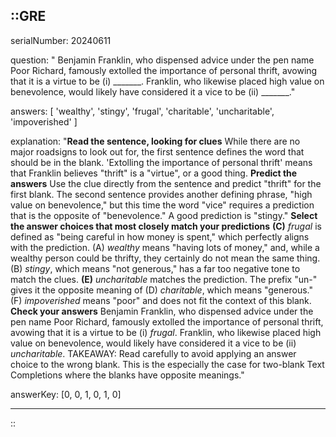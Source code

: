 ::GRE
---

serialNumber: 20240611

question: " Benjamin Franklin, who dispensed advice under the pen name Poor Richard, famously extolled the importance of personal thrift, avowing that it is a virtue to be (i) _______. Franklin, who likewise placed high value on benevolence, would likely have considered it a vice to be (ii) _______."

answers: [
  'wealthy',
  'stingy',
  'frugal',
  'charitable',
  'uncharitable',
  'impoverished'
]

explanation: "<strong>Read the sentence, looking for clues</strong> While there are no major roadsigns to look out for, the first sentence defines the word that should be in the blank. 'Extolling the importance of personal thrift' means that Franklin believes \"thrift\" is a \"virtue\", or a good thing. <strong>Predict the answers</strong> Use the clue directly from the sentence and predict \"thrift\" for the first blank. The second sentence provides another defining phrase, \"high value on benevolence,\" but this time the word \"vice\" requires a prediction that is the opposite of \"benevolence.\" A good prediction is \"stingy.\" <strong>Select the answer choices that most closely match your predictions</strong> <strong>(C)</strong> <i>frugal</i> is defined as \"being careful in how money is spent,\" which perfectly aligns with the prediction. (A) <i>wealthy</i> means \"having lots of money,\" and, while a wealthy person could be thrifty, they certainly do not mean the same thing. (B) <i>stingy</i>, which means \"not generous,\" has a far too negative tone to match the clues. <strong>(E)</strong> <i>uncharitable </i>matches the prediction. The prefix \"un-\" gives it the opposite meaning of (D) <i>charitable</i>, which means \"generous.\" (F) <i>impoverished</i> means \"poor\" and does not fit the context of this blank. <strong>Check your answers</strong> Benjamin Franklin, who dispensed advice under the pen name Poor Richard, famously extolled the importance of personal thrift, avowing that it is a virtue to be (i) <i>frugal</i>. Franklin, who likewise placed high value on benevolence, would likely have considered it a vice to be (ii) <i>uncharitable</i>. TAKEAWAY: Read carefully to avoid applying an answer choice to the wrong blank. This is the especially the case for two-blank Text Completions where the blanks have opposite meanings."

answerKey: [0, 0, 1, 0, 1, 0]

---
::